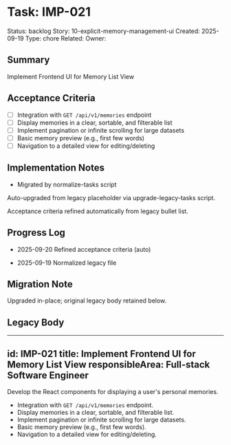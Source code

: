 # Task: IMP-021
Status: backlog
Story: 10-explicit-memory-management-ui
Created: 2025-09-19
Type: chore
Related:
Owner:

## Summary
Implement Frontend UI for Memory List View

## Acceptance Criteria

- [ ] Integration with `GET /api/v1/memories` endpoint
- [ ] Display memories in a clear, sortable, and filterable list
- [ ] Implement pagination or infinite scrolling for large datasets
- [ ] Basic memory preview (e.g., first few words)
- [ ] Navigation to a detailed view for editing/deleting

## Implementation Notes
- Migrated by normalize-tasks script

Auto-upgraded from legacy placeholder via upgrade-legacy-tasks script.


Acceptance criteria refined automatically from legacy bullet list.
## Progress Log
- 2025-09-20 Refined acceptance criteria (auto)

- 2025-09-19 Normalized legacy file
## Migration Note
Upgraded in-place; original legacy body retained below.

## Legacy Body
---
id: IMP-021
title: Implement Frontend UI for Memory List View
responsibleArea: Full-stack Software Engineer
---
Develop the React components for displaying a user's personal memories.
*   Integration with `GET /api/v1/memories` endpoint.
*   Display memories in a clear, sortable, and filterable list.
*   Implement pagination or infinite scrolling for large datasets.
*   Basic memory preview (e.g., first few words).
*   Navigation to a detailed view for editing/deleting.
